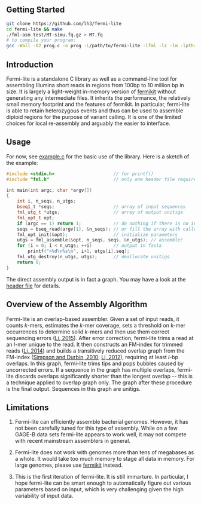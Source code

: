 ## Getting Started
```sh
git clone https://github.com/lh3/fermi-lite
cd fermi-lite && make
./fml-asm test/MT-simu.fq.gz > MT.fq
# to compile your program:
gcc -Wall -O2 prog.c -o prog -L/path/to/fermi-lite -lfml -lz -lm -lpthread
```

## Introduction

Fermi-lite is a standalone C library as well as a command-line tool for
assembling Illumina short reads in regions from 100bp to 10 million bp in size.
It is largely a light-weight in-memory version of [fermikit][fk] without
generating any intermediate files. It inherits the performance, the relatively
small memory footprint and the features of fermikit. In particular, fermi-lite
is able to retain heterozygous events and thus can be used to assemble diploid
regions for the purpose of variant calling. It is one of the limited choices
for local re-assembly and arguably the easier to interface.

## Usage

For now, see [example.c][example] for the basic use of the library. Here is a
sketch of the example:
```cpp
#include <stdio.h>                      // for printf()
#include "fml.h"                        // only one header file required

int main(int argc, char *argv[])
{
	int i, n_seqs, n_utgs;
	bseq1_t *seqs;                      // array of input sequences
	fml_utg_t *utgs;                    // array of output unitigs
	fml_opt_t opt;
	if (argc == 1) return 1;            // do nothing if there is no input file
	seqs = bseq_read(argv[1], &n_seqs); // or fill the array with callers' functions
	fml_opt_init(&opt);                 // initialize parameters
	utgs = fml_assemble(&opt, n_seqs, seqs, &n_utgs); // assemble!
	for (i = 0; i < n_utgs; ++i)        // output in fasta
		printf(">%d\n%s\n", i+1, utgs[i].seq);
	fml_utg_destroy(n_utgs, utgs);      // deallocate unitigs
	return 0;
}
```
The direct assembly output is in fact a graph. You may have a look at the
[header file][header] for details.

## Overview of the Assembly Algorithm

Fermi-lite is an overlap-based assembler. Given a set of input reads, it counts
*k*-mers, estimates the *k*-mer coverage, sets a threshold on k-mer occurrences
to determine solid *k*-mers and then use them correct sequencing errors ([Li,
2015][bfc-paper]). After error correction, fermi-lite trims a read at an *l*-mer
unique to the read. It then constructs an FM-index for trimmed reads ([Li,
2014][rb2-paper]) and builds a transitively reduced overlap graph from the
FM-index ([Simpson and Durbin, 2010][sga-paper]; [Li, 2012][fm1-paper]),
requiring at least *l*-bp overlaps. In this graph, fermi-lite trims tips and
pops bubbles caused by uncorrected errors. If a sequence in the graph has
multiple overlaps, fermi-lite discards overlaps significantly shorter than the
longest overlap -- this is a technique applied to overlap graph only. The graph
after these procedure is the final output. Sequences in this graph are unitigs.

## Limitations

1. Fermi-lite can efficiently assemble bacterial genomes. However, it has not
   been carefully tuned for this type of assembly. While on a few GAGE-B data
   sets fermi-lite appears to work well, it may not compete with recent
   mainstream assemblers in general.

2. Fermi-lite does not work with genomes more than tens of megabases as a
   whole. It would take too much memory to stage all data in memory. For large
   genomes, please use [fermikit][fk] instead.

3. This is the first iteration of fermi-lite. It is still immarture. In
   particular, I hope fermi-lite can be smart enough to automatically figure
   out various parameters based on input, which is very challenging given the
   high variability of input data.

[sga-paper]: http://www.ncbi.nlm.nih.gov/pubmed/20529929
[bfc-paper]: http://www.ncbi.nlm.nih.gov/pubmed/25953801
[rb2-paper]: http://www.ncbi.nlm.nih.gov/pubmed/25107872
[fm1-paper]: http://www.ncbi.nlm.nih.gov/pubmed/22569178
[bfc]: http://github.com/lh3/bfc
[rb2]: http://github.com/lh3/ropebwt2
[fm2]: http://github.com/lh3/fermi2
[fk]: http://github.com/lh3/fermikit
[example]: https://github.com/lh3/fermi-lite/blob/master/example.c
[header]: https://github.com/lh3/fermi-lite/blob/master/fml.h
